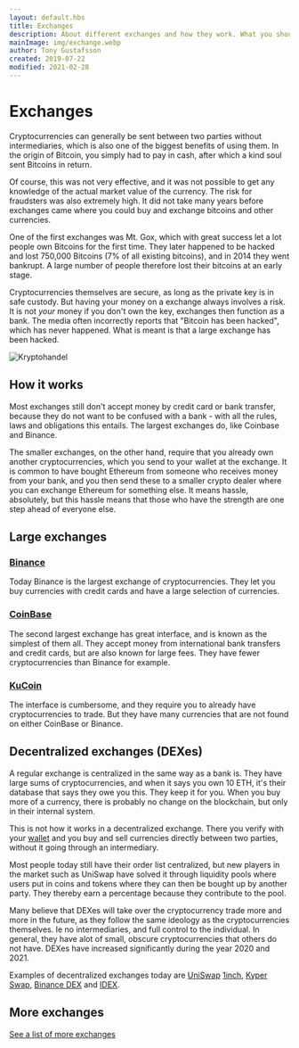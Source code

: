 ```yaml
---
layout: default.hbs
title: Exchanges
description: About different exchanges and how they work. What you should think about, and the risks of leaving your assets with an exchange.
mainImage: img/exchange.webp
author: Tony Gustafsson
created: 2019-07-22
modified: 2021-02-28
---
```


# Exchanges

Cryptocurrencies can generally be sent between two parties without intermediaries, which is also one of the biggest benefits of using them. In the origin of Bitcoin, you simply had to pay in cash, after which a kind soul sent Bitcoins in return.

Of course, this was not very effective, and it was not possible to get any knowledge of the actual market value of the currency. The risk for fraudsters was also extremely high. It did not take many years before exchanges came where you could buy and exchange bitcoins and other currencies.

One of the first exchanges was Mt. Gox, which with great success let a lot people own Bitcoins for the first time. They later happened to be hacked and lost 750,000 Bitcoins (7% of all existing bitcoins), and in 2014 they went bankrupt. A large number of people therefore lost their bitcoins at an early stage.

Cryptocurrencies themselves are secure, as long as the private key is in safe custody. But having your money on a exchange always involves a risk. It is not _your_ money if you don't own the key, exchanges then function as a bank. The media often incorrectly reports that "Bitcoin has been hacked", which has never happened. What is meant is that a large exchange has been hacked.

![Kryptohandel](/img/exchange.webp 'Kryptohandel')

## How it works

Most exchanges still don't accept money by credit card or bank transfer, because they do not want to be confused with a bank - with all the rules, laws and obligations this entails. The largest exchanges do, like Coinbase and Binance.

The smaller exchanges, on the other hand, require that you already own another cryptocurrencies, which you send to your wallet at the exchange. It is common to have bought Ethereum from someone who receives money from your bank, and you then send these to a smaller crypto dealer where you can exchange Ethereum for something else. It means hassle, absolutely, but this hassle means that those who have the strength are one step ahead of everyone else.

## Large exchanges

### [Binance](https://www.binance.com/)

Today Binance is the largest exchange of cryptocurrencies. They let you buy currencies with credit cards and have a large selection of currencies.

### [CoinBase](https://www.coinbase.com/)

The second largest exchange has great interface, and is known as the simplest of them all. They accept money from international bank transfers and credit cards, but are also known for large fees. They have fewer cryptocurrencies than Binance for example.

### [KuCoin](https://www.kucoin.com/)

The interface is cumbersome, and they require you to already have cryptocurrencies to trade. But they have many currencies that are not found on either CoinBase or Binance.

## Decentralized exchanges (DEXes)

A regular exchange is centralized in the same way as a bank is. They have large sums of cryptocurrencies, and when it says you own 10 ETH, it's their database that says they owe you this. They keep it for you. When you buy more of a currency, there is probably no change on the blockchain, but only in their internal system.

This is not how it works in a decentralized exchange. There you verify with your [wallet](/market/wallets.html) and you buy and sell currencies directly between two parties, without it going through an intermediary.

Most people today still have their order list centralized, but new players in the market such as UniSwap have solved it through liquidity pools where users put in coins and tokens where they can then be bought up by another party. They thereby earn a percentage because they contribute to the pool.

Many believe that DEXes will take over the cryptocurrency trade more and more in the future, as they follow the same ideology as the cryptocurrencies themselves. Ie no intermediaries, and full control to the individual. In general, they have alot of small, obscure cryptocurrencies that others do not have. DEXes have increased significantly during the year 2020 and 2021.

Examples of decentralized exchanges today are [UniSwap](https://app.uniswap.org/) [1inch](https://1inch.exchange/#/), [Kyper Swap](https://kyberswap.com/swap), [Binance DEX](https://www.binance.org/en/trade) and [IDEX](https://idex.market).

## More exchanges

[See a list of more exchanges](https://www.coingecko.com/en/exchanges)
